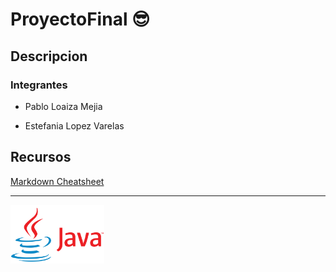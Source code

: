 # ProyectoFinal 😎

## Descripcion

### Integrantes

- Pablo Loaiza Mejia

- Estefania Lopez Varelas 

## Recursos

[Markdown Cheatsheet](https://github.com/adam-p/markdown-here/wiki/Markdown-Cheatsheet)

---

<img src="./src/img/Java-logo.png " width="150">


